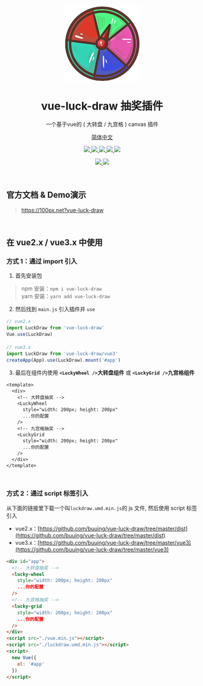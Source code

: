 
<div align="center">
  <img src="./logo.png" width="200" />
  <h1>vue-luck-draw 抽奖插件</h1>
  <p>一个基于vue的 ( 大转盘 / 九宫格 ) canvas 插件</p>
  <p class="hidden">
    <a href="https://github.com/LuckDraw/vue-luck-draw#readme">简体中文</a>
    <!-- · -->
    <!-- <a href="javascript: ;">English</a> -->
  </p>
  <p>
    <a href="https://github.com/buuing/vue-luck-draw" target="_black">
      <img src="https://img.shields.io/badge/github-buuing-brightgreen.svg" />
    </a>
    <a href="https://www.npmjs.com/package/vue-luck-draw" target="_black">
      <img src="https://img.shields.io/github/package-json/v/buuing/vue-luck-draw" />
    </a>
    <a href="https://github.com/LuckDraw/vue-luck-draw/stargazers" target="_black">
      <img src="https://img.shields.io/github/stars/buuing/vue-luck-draw" />
    </a>
    <a href="https://www.npmjs.com/package/vue-luck-draw" target="_black">
      <img src="https://img.shields.io/npm/dt/vue-luck-draw" />
    </a>
    <a href="https://github.com/buuing/vue-luck-draw/tree/master/dist" target="_black">
      <img src="https://img.shields.io/github/size/buuing/vue-luck-draw/dist/luckdraw.common.js" />
    </a>
  </p>
  <p>
    <a href="https://github.com/buuing" target="_black">
      <img src="https://img.shields.io/badge/author-%20ldq%20-7289da.svg" />
    </a>
    <a href="https://github.com/LuckDraw/vue-luck-draw/blob/master/LICENSE" target="_black">
      <img src="https://img.shields.io/github/license/buuing/vue-luck-draw" />
    </a>
  </p>
</div>

<br />

<h2 class="hidden">官方文档 & Demo演示</h2>

<blockquote class="hidden">
  <p><a href="https://100px.net?vue-luck-draw" target="_black" rel="nofollow">https://100px.net?vue-luck-draw</a></p>
</blockquote>

<br />

## 在 vue2.x / vue3.x 中使用

### 方式 1：通过 import 引入

1. 首先安装包

> npm 安装：`npm i vue-luck-draw`  
> yarn 安装：`yarn add vue-luck-draw`

2. 然后找到 `main.js` 引入插件并 `use`

```js
// vue2.x
import LuckDraw from 'vue-luck-draw'
Vue.use(LuckDraw)

// vue3.x
import LuckDraw from 'vue-luck-draw/vue3'
createApp(App).use(LuckDraw).mount('#app')
```

3. 最后在组件内使用 **`<LuckyWheel />`大转盘组件** 或 **`<LuckyGrid />`九宫格组件**

```vue
<template>
  <div>
    <!-- 大转盘抽奖 -->
    <LuckyWheel
      style="width: 200px; height: 200px"
      ...你的配置
    />
    <!-- 九宫格抽奖 -->
    <LuckyGrid
      style="width: 200px; height: 200px"
      ...你的配置
    />
  </div>
</template>
```

<br />

### 方式 2：通过 script 标签引入

从下面的链接里下载一个叫`luckdraw.umd.min.js`的 js 文件, 然后使用 script 标签引入

- vue2.x：[https://github.com/buuing/vue-luck-draw/tree/master/dist](https://github.com/buuing/vue-luck-draw/tree/master/dist)
- vue3.x：[https://github.com/buuing/vue-luck-draw/tree/master/vue3](https://github.com/buuing/vue-luck-draw/tree/master/vue3)

```html
<div id="app">
  <!-- 大转盘抽奖 -->
  <lucky-wheel
    style="width: 200px; height: 200px"
    ...你的配置
  />
  <!-- 九宫格抽奖 -->
  <lucky-grid
    style="width: 200px; height: 200px"
    ...你的配置
  />
</div>
<script src="./vue.min.js"></script>
<script src="./luckdraw.umd.min.js"></script>
<script>
  new Vue({
    el: '#app'
  })
</script>
```

<br />
